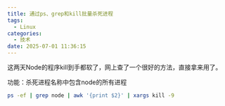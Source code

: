 ```yaml
---
title: 通过ps、grep和kill批量杀死进程
tags:
  - Linux
categories:
  - 技术
date: 2025-07-01 11:36:15
---
```


这两天Node的程序kill到手都软了，网上查了一个很好的方法，直接拿来用了。

功能：杀死进程名称中包含node的所有进程

```bash
ps -ef | grep node | awk '{print $2}' | xargs kill -9
```


